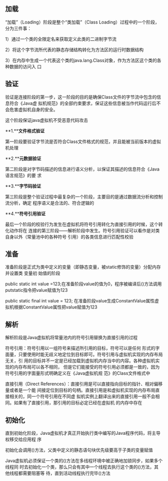 ## 加载

“加载”（Loading）阶段是整个“类加载”（Class Loading）过程中的一个阶段，分为三件事：

1）通过一个类的全限定名来获取定义此类的二进制字节流

2）将这个字节流所代表的静态存储结构转化为方法区的运行时数据结构

3）在内存中生成一个代表这个类的java.lang.Class对象，作为方法区这个类的各种数据的访问入 口



## 验证

验证是连接阶段的第一步，这一阶段的目的是确保Class文件的字节流中包含的信息符合《Java虚 拟机规范》的全部约束要求，保证这些信息被当作代码运行后不会危害虚拟机自身的安全。

这个阶段保证java虚拟机不受恶意代码攻击



**1.****文件格式验证**

第一阶段要验证字节流是否符合Class文件格式的规范，并且能被当前版本的虚拟机处理

**2.****元数据验证**

第二阶段是对字节码描述的信息进行语义分析，以保证其描述的信息符合《Java语言规范》的要 求

**3.****字节码验证**

第三阶段是整个验证过程中最复杂的一个阶段，主要目的是通过数据流分析和控制流分析，确定 程序语义是合法的、符合逻辑的

**4.****符号引用验证**

最后一个阶段的校验行为发生在虚拟机将符号引用转化为直接引用的时候，这个转化动作将在 连接的第三阶段——解析阶段中发生。符号引用验证可以看作是对类自身以外（常量池中的各种符号 引用）的各类信息进行匹配性校验



## 准备

准备阶段是正式为类中定义的变量（即静态变量，被static修饰的变量）分配内存并设置类
 变量初 始值的阶段

public static int value =123;在准备阶段value的值为0，程序被编译后<clinit>()方法调用putstatic指令把value赋值为123

public static final int value = 123; 在准备阶段value生成ConstantValue属性虚拟机根据ConstantValue属性把value赋值为123





##  解析

解析阶段是Java虚拟机将常量池内的符号引用替换为直接引用的过程

符号引用：符号引用以一组符号来描述所引用的目标，符号可以是任何 形式的字面量，只要使用时能无歧义地定位到目标即可。符号引用与虚拟机实现的内存布局无关，引 用的目标并不一定是已经加载到虚拟机内存当中的内容。各种虚拟机实现的内存布局可以各不相同， 但是它们能接受的符号引用必须都是一致的，因为符号引用的字面量形式明确定义在《Java虚拟机规 范》的Class文件格式中

直接引用（Direct References）：直接引用是可以直接指向目标的指针、相对偏移量或者是一个能 间接定位到目标的句柄。直接引用是和虚拟机实现的内存布局直接相关的，同一个符号引用在不同虚 拟机实例上翻译出来的直接引用一般不会相同。如果有了直接引用，那引用的目标必定已经在虚拟机 的内存中存在





## 初始化

直到初始化阶段，Java虚拟机才真正开始执行类中编写的Java程序代码，将主导权移交给应用程 序

初始化会调用<clinit>()方法，父类中定义的静态语句块优先级要高于子类的变量赋值



Java虚拟机必须保证一个类的<clinit>()方法在多线程环境中被正确地加锁同步，如果多个线程同 时去初始化一个类，那么只会有其中一个线程去执行这个类的<clinit>()方法，其他线程都需要阻塞等 待，直到活动线程执行完毕<clinit>()方法